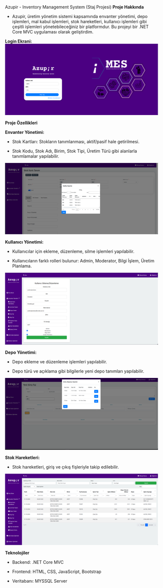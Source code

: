 Azupir - Inventory Management System (Staj Projesi)
**Proje Hakkında**

- Azupir, üretim yönetim sistemi kapsamında envanter yönetimi, depo işlemleri, mal kabul işlemleri, stok hareketleri, kullanıcı işlemleri gibi çeşitli işlemleri yönetebileceğiniz bir platformdur. Bu projeyi bir .NET Core MVC uygulaması olarak geliştirdim.

**Login Ekrani:**
![login](images/login.png)

**Proje Özellikleri**

**Envanter Yönetimi:**

- Stok Kartları: Stokların tanımlanması, aktif/pasif hale getirilmesi.

- Stok Kodu, Stok Adı, Birim, Stok Tipi, Üretim Türü gibi alanlarla tanımlamalar yapılabilir.

![stok-kartı-tanım](images/stok-kartı-tanım-2.png)

**Kullanıcı Yönetimi:**

- Kullanıcılar için ekleme, düzenleme, silme işlemleri yapılabilir.

- Kullanıcıların farklı rolleri bulunur: Admin, Moderator, Bilgi İşlem, Üretim Planlama.

![create-user-profiles](images/create-user-profiles.png)

**Depo Yönetimi:**

- Depo ekleme ve düzenleme işlemleri yapılabilir.

- Depo türü ve açıklama gibi bilgilerle yeni depo tanımları yapılabilir.

![depo-ekle](images/depo-ekle.png)

**Stok Hareketleri:**

- Stok hareketleri, giriş ve çıkış fişleriyle takip edilebilir.

![/stok-hareketleri](images/stok-hareketleri.png)

**Teknolojiler**

- Backend: .NET Core MVC

- Frontend: HTML, CSS, JavaScript, Bootstrap

- Veritabanı: MYSSQL Server
